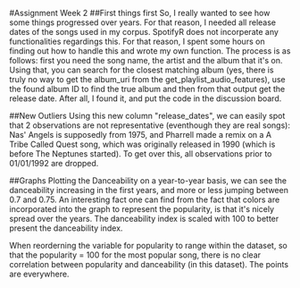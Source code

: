 #Assignment Week 2
##First things first
So, I really wanted to see how some things progressed over years. For that reason, I needed all release dates of the songs used in my corpus. SpotifyR does not incorperate any functionalities regardings this. For that reason, I spent some hours on finding out how to handle this and wrote my own function.
The process is as follows: first you need the song name, the artist and the album that it's on. Using that, you can search for the closest matching album (yes, there is truly no way to get the album_uri from the get_playlist_audio_features), use the found album ID to find the true album and then from that output get the release date. After all, I found it, and put the code in the discussion board.

##New Outliers
Using this new column "release_dates", we can easily spot that 2 observations are not representative (eventhough they are real songs): Nas' Angels is supposedly from 1975, and Pharrell made a remix on a A Tribe Called Quest song, which was originally released in 1990 (which is before The Neptunes started). To get over this, all observations prior to 01/01/1992 are dropped.

##Graphs
Plotting the Danceability on a year-to-year basis, we can see the danceability increasing in the first years, and more or less jumping between 0.7 and 0.75. An interesting fact one can find from the fact that colors are incorporated into the graph to represent the popularity, is that it's nicely spread over the years. The danceability index is scaled with 100 to better present the danceability index.

When reorderning the variable for popularity to range within the dataset, so that the popularity = 100 for the most popular song, there is no clear correlation between popularity and danceability (in this dataset). The points are everywhere. 